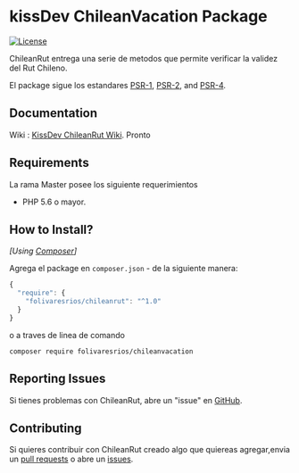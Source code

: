 kissDev ChileanVacation Package
===================
[![License](http://img.shields.io/badge/license-MIT-brightgreen.svg?style=flat-square)](https://tldrlegal.com/license/mit-license)

ChileanRut entrega una serie de metodos que permite verificar la validez del Rut Chileno.

El package sigue los estandares [PSR-1](https://github.com/php-fig/fig-standards/blob/master/accepted/PSR-1-basic-coding-standard.md), [PSR-2](https://github.com/php-fig/fig-standards/blob/master/accepted/PSR-2-coding-style-guide.md), and [PSR-4](https://github.com/php-fig/fig-standards/blob/master/accepted/PSR-4-autoloader.md). 

Documentation
-------------
Wiki : [KissDev ChileanRut Wiki](https://github.com/folivaresrios/chileanrut/wiki). Pronto

Requirements
------------
La rama Master posee los siguiente requerimientos

* PHP 5.6 o mayor.

How to Install?
---------------
_[Using [Composer](http://getcomposer.org/)]_

Agrega el package en `composer.json` - de la siguiente manera:

```javascript
{
  "require": {
    "folivaresrios/chileanrut": "^1.0"
  }
}
```

o a traves de linea de comando

```
composer require folivaresrios/chileanvacation
```

## Reporting Issues

Si tienes problemas con ChileanRut, abre un "issue" en [GitHub](https://github.com/folivaresrios/chileanrut/issues).

## Contributing

Si quieres contribuir con ChileanRut creado algo que quiereas agregar,envia un [pull
requests](https://help.github.com/articles/using-pull-requests) o abre un
[issues](https://github.com/folivaresrios/chileanrut/issues).
